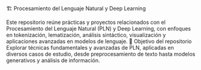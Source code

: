 🏗️ Procesamiento del Lenguaje Natural y Deep Learning

Este repositorio reúne prácticas y proyectos relacionados con el Procesamiento del Lenguaje Natural (PLN) y Deep Learning, con enfoques en tokenización, lematización, análisis sintáctico, visualización y aplicaciones avanzadas en modelos de lenguaje.
🚀 Objetivo del repositorio
Explorar técnicas fundamentales y avanzadas de PLN, aplicadas en diversos casos de estudio, desde preprocesamiento de texto hasta modelos generativos y análisis de información.
